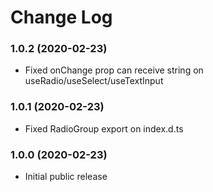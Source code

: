 # Change Log

### 1.0.2 (2020-02-23)

- Fixed onChange prop can receive string on useRadio/useSelect/useTextInput

### 1.0.1 (2020-02-23)

- Fixed RadioGroup export on index.d.ts

### 1.0.0 (2020-02-23)

- Initial public release
